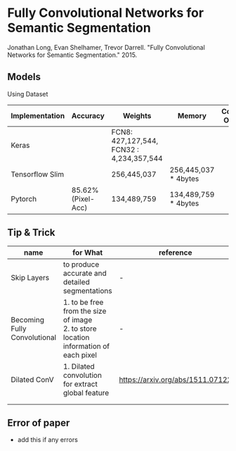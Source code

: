 # Fully Convolutional Networks for Semantic Segmentation
Jonathan Long, Evan Shelhamer, Trevor Darrell. "Fully Convolutional Networks for Semantic Segmentation." 2015.

## Models

Using Dataset

| Implementation | Accuracy | Weights | Memory | Conv Ops | etc |
|---|---|---|---|---|---|
| Keras |   | FCN8: 427,127,544, FCN32 : 4,234,357,544 |  |   |    |
| Tensorflow Slim |   | 256,445,037 | 256,445,037 * 4bytes |   |   |
| Pytorch | 85.62% (Pixel-Acc) |  134,489,759 | 134,489,759 * 4bytes |  | W.I.P |

## Tip & Trick

| name | for What | reference |
|---|---|---|
| Skip Layers | to produce accurate and detailed segmentations | - |
| Becoming Fully Convolutional | 1. to be free from the size of image <br> 2. to store location information of each pixel | - |
| Dilated ConV | 1. Dilated convolution for extract global feature | https://arxiv.org/abs/1511.07122 |
|  |  |  |
|  |  |  |


## Error of paper
- add this if any errors
